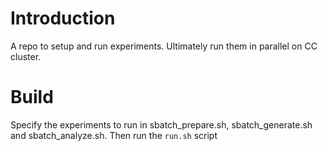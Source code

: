 # Introduction 
A repo to setup and run experiments. Ultimately run them in parallel on CC cluster.

# Build
Specify the experiments to run in sbatch_prepare.sh, sbatch_generate.sh and sbatch_analyze.sh.
Then run the `run.sh` script